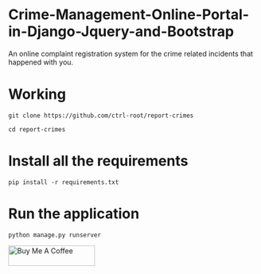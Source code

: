# Crime-Management-Online-Portal-in-Django-Jquery-and-Bootstrap
An online complaint registration system for the crime related incidents that happened with you. 

# Working
```
git clone https://github.com/ctrl-root/report-crimes
```
```
cd report-crimes
```
# Install all the requirements 
```
pip install -r requirements.txt
```
# Run the application 
```
python manage.py runserver
```

<!-- links to my social accounts -->
[1.1]: http://i.imgur.com/tXSoThF.png
<a href="https://www.buymeacoffee.com/toor" target="_blank"><img src="https://cdn.buymeacoffee.com/buttons/default-orange.png" alt="Buy Me A Coffee" height="41" width="174"></a>